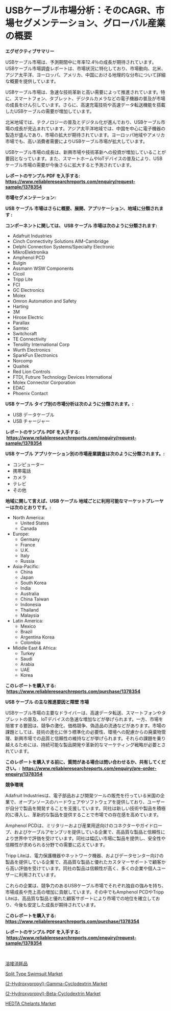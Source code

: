 <p><h1>USBケーブル市場分析：そのCAGR、市場セグメンテーション、グローバル産業の概要</h1></p><p><strong>エグゼクティブサマリー</strong></p>
<p><p>USBケーブル市場は、予測期間中に年率12.4％の成長が期待されています。 USBケーブル市場調査レポートは、市場状況に特化しており、市場動向、北米、アジア太平洋、ヨーロッパ、アメリカ、中国における地理的な分布について詳細な概要を提供しています。</p><p>USBケーブル市場は、急速な技術革新と高い需要によって推進されています。特に、スマートフォン、タブレット、デジタルカメラなどの電子機器の普及が市場の成長をけん引しています。さらに、高速充電技術や高速データ転送機能を搭載したUSBケーブルの需要が増加しています。</p><p>北米地域では、テクノロジーの普及とデジタル化が進んでおり、USBケーブル市場の成長が見込まれています。アジア太平洋地域では、中国を中心に電子機器の製造が盛んであり、市場の拡大が期待されています。ヨーロッパ地域やアメリカ市場でも、高い消費者需要によりUSBケーブル市場が拡大しています。</p><p>USBケーブル市場の成長は、新興市場や技術革新への投資が増加していることが要因となっています。また、スマートホームやIoTデバイスの普及により、USBケーブル市場の需要が今後さらに拡大すると予測されています。</p></p>
<p><strong>レポートのサンプル PDF を入手する: <a href="https://www.reliableresearchreports.com/enquiry/request-sample/1378354">https://www.reliableresearchreports.com/enquiry/request-sample/1378354</a></strong></p>
<p><strong>市場セグメンテーション:</strong></p>
<p><strong> USB ケーブル 市場はさらに概要、展開、アプリケーション、地域に分類されます :</strong></p>
<p><strong>コンポーネントに関しては、 USB ケーブル 市場は次のように分類されます: &nbsp;</strong></p>
<p><ul><li>Adafruit Industries</li><li>Cinch Connectivity Solutions AIM-Cambridge</li><li>Delphi Connection Systems/Specialty Electronic</li><li>MikroElektronika</li><li>Amphenol PCD</li><li>Bulgin</li><li>Assmann WSW Components</li><li>Cicoil</li><li>Tripp Lite</li><li>FCI</li><li>GC Electronics</li><li>Molex</li><li>Omron Automation and Safety</li><li>Harting</li><li>3M</li><li>Hirose Electric</li><li>Parallax</li><li>Samtec</li><li>Switchcraft</li><li>TE Connectivity</li><li>Tensility International Corp</li><li>Wurth Electronics</li><li>SparkFun Electronics</li><li>Norcomp</li><li>Qualtek</li><li>Red Lion Controls</li><li>FTDI, Futrure Technology Devices International</li><li>Molex Connector Corporation</li><li>EDAC</li><li>Phoenix Contact</li></ul></p>
<p><strong> USB ケーブル タイプ別の市場分析は次のように分類されます。:</strong></p>
<p><ul><li>USB データケーブル</li><li>USB チャージャー</li></ul></p>
<p><strong>レポートのサンプル PDF を入手する: &nbsp;<a href="https://www.reliableresearchreports.com/enquiry/request-sample/1378354">https://www.reliableresearchreports.com/enquiry/request-sample/1378354</a></strong></p>
<p><strong> USB ケーブル アプリケーション別の市場産業調査は次のように分類されます。:</strong></p>
<p><ul><li>コンピューター</li><li>携帯電話</li><li>カメラ</li><li>テレビ</li><li>その他</li></ul></p>
<p><strong>地域に関して言えば、USB ケーブル 地域ごとに利用可能なマーケットプレーヤーは次のとおりです。:</strong></p>
<p><ul>
    <li>
        North America:
        <ul>
            <li>United States</li>
            <li>Canada</li>
        </ul>
    </li>
    <li>
        Europe:
        <ul>
            <li>Germany</li>
            <li>France</li>
            <li>U.K.</li>
            <li>Italy</li>
            <li>Russia</li>
        </ul>
    </li>
    <li>
        Asia-Pacific:
        <ul>
            <li>China</li>
            <li>Japan</li>
            <li>South Korea</li>
            <li>India</li>
            <li>Australia</li>
            <li>China Taiwan</li>
            <li>Indonesia</li>
            <li>Thailand</li>
            <li>Malaysia</li>
        </ul>
    </li>
    <li>
        Latin America:
        <ul>
            <li>Mexico</li>
            <li>Brazil</li>
            <li>Argentina Korea</li>
            <li>Colombia</li>
        </ul>
    </li>
    <li>
        Middle East & Africa:
        <ul>
            <li>Turkey</li>
            <li>Saudi</li>
            <li>Arabia</li>
            <li>UAE</li>
            <li>Korea</li>
        </ul>
    </li>
    </ul></p>
<p><strong>このレポートを購入する: &nbsp;<a href="https://www.reliableresearchreports.com/purchase/1378354">https://www.reliableresearchreports.com/purchase/1378354</a></strong></p>
<p><strong>USB ケーブル の主な推進要因と障壁 市場</strong></p>
<p><p>USBケーブル市場の主要なドライバーは、高速データ転送、スマートフォンやタブレットの普及、IoTデバイスの急速な増加などが挙げられます。一方、市場を阻害する要因は、競争の激化、価格競争、偽造品の流通などがあります。市場の課題としては、技術の進化に伴う標準化の必要性、環境への配慮からの廃棄物管理、新興市場での品質と信頼性の維持などが挙げられます。それらの課題を乗り越えるためには、持続可能な製品開発や革新的なマーケティング戦略が必要とされています。</p></p>
<p><strong>このレポートを購入する前に、質問がある場合は問い合わせるか、共有してください。:&nbsp; <a href="https://www.reliableresearchreports.com/enquiry/pre-order-enquiry/1378354">https://www.reliableresearchreports.com/enquiry/pre-order-enquiry/1378354</a></strong></p>
<p><strong>競争環境</strong></p>
<p><p>Adafruit Industriesは、電子部品および開発ツールの販売を行っている米国の企業で、オープンソースのハードウェアやソフトウェアを提供しており、ユーザーが自分で製品を開発することを支援しています。同社は新しい技術や製品を積極的に導入し、革新的な製品を提供することで市場での存在感を高めています。</p><p>Amphenol PCDは、ミリタリーおよび産業用途向けのコネクターやガイドロープ、およびケーブルアセンブリを提供している企業で、高品質な製品と信頼性により世界中で評価を受けています。同社は幅広い市場に製品を提供し、安全性や信頼性が求められる分野での需要に応えています。</p><p>Tripp Liteは、電力保護機器やネットワーク機器、およびデータセンター向けの製品を提供している企業で、高品質な製品と優れたカスタマーサポートで顧客から高い評価を受けています。同社の製品は信頼性が高く、多くの企業や個人ユーザーに利用されています。</p><p>これらの企業は、競争力のあるUSBケーブル市場でそれぞれ独自の強みを持ち、市場成長や売上高の増加に貢献しています。その中でもAmphenol PCDやTripp Liteは、高品質な製品と優れた顧客サポートにより市場での地位を確立しており、今後も安定した成長が期待されています。</p></p>
<p><strong>このレポートを購入する: &nbsp; <a href="https://www.reliableresearchreports.com/purchase/1378354">https://www.reliableresearchreports.com/purchase/1378354</a></strong></p>
<p><strong>レポートのサンプル PDF を入手する: &nbsp;<a href="https://www.reliableresearchreports.com/enquiry/request-sample/1378354">https://www.reliableresearchreports.com/enquiry/request-sample/1378354</a></strong><strong></strong></p>
<p>&nbsp;</p>
<p><p><a href="https://medium.com/@royfoote921/%E6%BA%B6%E6%8E%A5%E6%9D%90%E6%96%99%E5%B8%82%E5%A0%B4%E3%81%AF-%E5%B8%82%E5%A0%B4%E3%82%B7%E3%82%A7%E3%82%A2-%E3%82%B5%E3%82%A4%E3%82%BA-2031%E5%B9%B4%E3%81%BE%E3%81%A7%E3%81%AE%E4%BA%88%E6%B8%AC%E3%81%AB%E7%84%A6%E7%82%B9%E3%82%92%E5%BD%93%E3%81%A6%E3%81%A6%E3%81%84%E3%81%BE%E3%81%99-9826150884a6">溶接消耗品</a></p><p><a href="https://issuu.com/reportprime-2/docs/split-type-swimsuit-market-size-2030.pptx">Split Type Swimsuit Market</a></p><p><a href="https://sudsy-motorcycle-bbc.notion.site/2-Hydroxypropyl-Gamma-Cyclodextrin-Market-Research-Report-The-Key-To-Successful-Business-Strategy--c08eaa56b77549ac8dee5c9e3c81b1cb">(2-Hydroxypropyl)-Gamma-Cyclodextrin Market</a></p><p><a href="https://military-diascia-e68.notion.site/2-Hydroxypropyl-Beta-Cyclodextrin-Market-Research-Report-The-Key-To-Successful-Business-Strategy-F-ec6bf761aa8a4c37ba484d59bf85c4ec">(2-Hydroxypropyl)-Beta-Cyclodextrin Market</a></p><p><a href="https://github.com/gulaimolin/Market-Research-Report-List-3/blob/main/hedta-chelants-market.md">HEDTA Chelants Market</a></p></p>